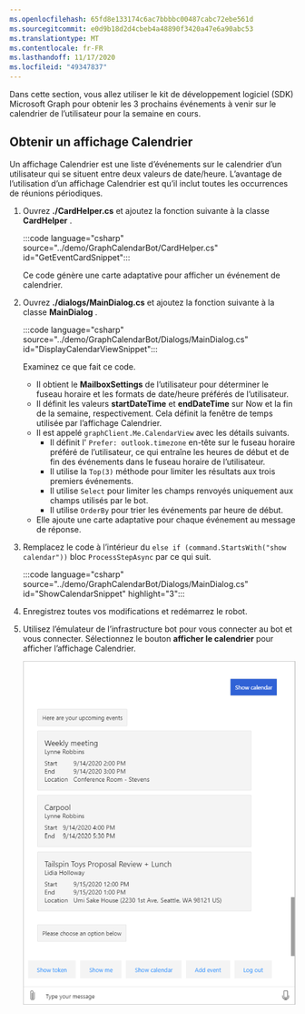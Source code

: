 ```yaml
---
ms.openlocfilehash: 65fd8e133174c6ac7bbbbc00487cabc72ebe561d
ms.sourcegitcommit: e0d9b18d2d4cbeb4a48890f3420a47e6a90abc53
ms.translationtype: MT
ms.contentlocale: fr-FR
ms.lasthandoff: 11/17/2020
ms.locfileid: "49347837"
---
```

<!-- markdownlint-disable MD002 MD041 -->

Dans cette section, vous allez utiliser le kit de développement logiciel (SDK) Microsoft Graph pour obtenir les 3 prochains événements à venir sur le calendrier de l’utilisateur pour la semaine en cours.

## <a name="get-a-calendar-view"></a>Obtenir un affichage Calendrier

Un affichage Calendrier est une liste d’événements sur le calendrier d’un utilisateur qui se situent entre deux valeurs de date/heure. L’avantage de l’utilisation d’un affichage Calendrier est qu’il inclut toutes les occurrences de réunions périodiques.

1. Ouvrez **./CardHelper.cs** et ajoutez la fonction suivante à la classe **CardHelper** .

    :::code language="csharp" source="../demo/GraphCalendarBot/CardHelper.cs" id="GetEventCardSnippet":::

    Ce code génère une carte adaptative pour afficher un événement de calendrier.

1. Ouvrez **./dialogs/MainDialog.cs** et ajoutez la fonction suivante à la classe **MainDialog** .

    :::code language="csharp" source="../demo/GraphCalendarBot/Dialogs/MainDialog.cs" id="DisplayCalendarViewSnippet":::

    Examinez ce que fait ce code.

    - Il obtient le **MailboxSettings** de l’utilisateur pour déterminer le fuseau horaire et les formats de date/heure préférés de l’utilisateur.
    - Il définit les valeurs **startDateTime** et **endDateTime** sur Now et la fin de la semaine, respectivement. Cela définit la fenêtre de temps utilisée par l’affichage Calendrier.
    - Il est appelé `graphClient.Me.CalendarView` avec les détails suivants.
        - Il définit l' `Prefer: outlook.timezone` en-tête sur le fuseau horaire préféré de l’utilisateur, ce qui entraîne les heures de début et de fin des événements dans le fuseau horaire de l’utilisateur.
        - Il utilise la `Top(3)` méthode pour limiter les résultats aux trois premiers événements.
        - Il utilise `Select` pour limiter les champs renvoyés uniquement aux champs utilisés par le bot.
        - Il utilise `OrderBy` pour trier les événements par heure de début.
    - Elle ajoute une carte adaptative pour chaque événement au message de réponse.

1. Remplacez le code à l’intérieur du `else if (command.StartsWith("show calendar"))` bloc `ProcessStepAsync` par ce qui suit.

    :::code language="csharp" source="../demo/GraphCalendarBot/Dialogs/MainDialog.cs" id="ShowCalendarSnippet" highlight="3":::

1. Enregistrez toutes vos modifications et redémarrez le robot.

1. Utilisez l’émulateur de l’infrastructure bot pour vous connecter au bot et vous connecter. Sélectionnez le bouton **afficher le calendrier** pour afficher l’affichage Calendrier.

    ![Capture d’écran de la carte adaptative illustrant les trois événements suivants](images/calendar-view.png)
